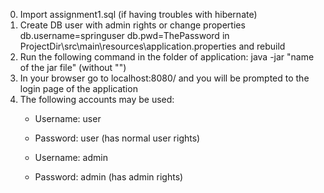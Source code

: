 0. Import assignment1.sql (if having troubles with hibernate)
1. Create DB user with admin rights or change properties
    db.username=springuser
    db.pwd=ThePassword
in ProjectDir\src\main\resources\application.properties and rebuild
2. Run the following command in the folder of application: java -jar "name of the jar file" (without "")
3. In your browser go to localhost:8080/ and you will be prompted to the login page of the application
4. The following accounts may be used:
    * Username: user
    * Password: user (has normal user rights)
  
    * Username: admin
    * Password: admin (has admin rights)
